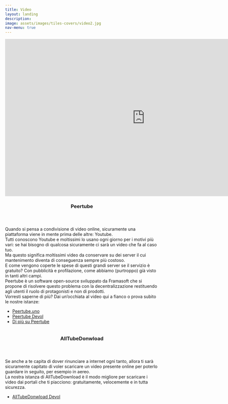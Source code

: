 ```yaml
---
title: Video
layout: landing
description:
image: assets/images/tiles-covers/video2.jpg
nav-menu: true
---
```


<!-- Main -->
<div id="main">

<!-- Two -->
<section id="two" class="spotlights">
	<section>
		<iframe width="916" height="515" sandbox="allow-same-origin allow-scripts allow-popups" src="https://peertube.uno/videos/embed/c79e7ec9-40c6-4f28-bda4-ca043946a236?start=2s&subtitle=it" frameborder="0" allowfullscreen></iframe>
		<div class="content">
			<div class="inner">
				<header class="major">
					<h3>Peertube</h3>
				</header>
				<p>
					Quando si pensa a condivisione di video online, sicuramente una piattaforma viene in mente prima delle altre: Youtube.<br>
					Tutti conoscono Youtube e moltissimi lo usano ogni giorno per i motivi più vari: se hai bisogno di qualcosa sicuramente ci sarà un video che fa al caso tuo.<br>
					Ma questo significa moltissimi video da conservare su dei server il cui mantenimento diventa di conseguenza sempre più costoso.<br>
					E come vengono coperte le spese di questi grandi server se il servizio è gratuito? Con pubblicità e profilazione, come abbiamo (purtroppo) già visto in tanti altri campi.<br>
					Peertube è un software open-source sviluppato da Framasoft che si propone di risolvere questo problema con la decentralizzazione restituendo agli utenti il ruolo di protagonisti e non di prodotti.<br>
					Vorresti saperne di più? Dai un’occhiata al video qui a fianco o prova subito le nostre istanze:
				</p>
				<ul class="actions">
					<li><a href="https://peertube.uno" class="button">Peertube.uno</a></li>
					<li><a href="https://peertube.devol.it" class="button">Peertube Devol</a></li>
					<li><a href="{{ it/peertube" | relative_url }}" class="button">Di più su Peertube</a></li>
				</ul>
			</div>
		</div>
	</section>
	<section>
		<img src="{{ "assets/images/logos/alltubedownload.png" | relative_url }}" alt="">
		<div class="content">
			<div class="inner">
				<header class="major">
					<h3>AllTubeDonwload</h3>
				</header>
				<p>
					Se anche a te capita di dover rinunciare a internet ogni tanto, allora ti sarà sicuramente capitato di voler scaricare un video presente online per poterlo guardare in seguito, per esempio in aereo.<br>
					La nostra istanza di AllTubeDownload è il modo migliore per scaricare i video dai portali che ti piacciono: gratuitamente, velocemente e in tutta sicurezza.
				</p>
				<ul class="actions">
					<li><a href="https://alltubedownload.peertube.uno" class="button">AllTubeDonwload Devol</a></li>
				</ul>
			</div>
		</div>
	</section>
</section>

</div>
